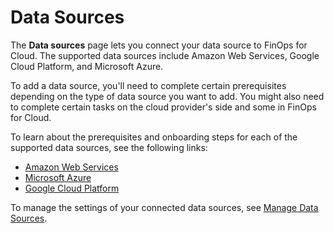# Data Sources

The **Data sources** page lets you connect your data source to FinOps for Cloud. The supported data sources include Amazon Web Services, Google Cloud Platform, and Microsoft Azure.&#x20;

To add a data source, you'll need to complete certain prerequisites depending on the type of data source you want to add. You might also need to complete certain tasks on the cloud provider's side and some in FinOps for Cloud.&#x20;

To learn about the prerequisites and onboarding steps for each of the supported data sources, see the following links:

* [Amazon Web Services](amazon-web-services/)
* [Microsoft Azure](microsoft-azure.md)
* [Google Cloud Platform](google-cloud-platform.md)

To manage the settings of your connected data sources, see [Manage Data Sources](manage-data-sources/).





